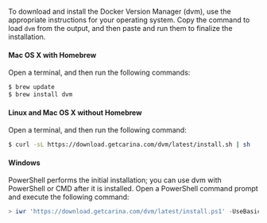 To download and install the Docker Version Manager (dvm), use the appropriate instructions for your operating system. Copy the command to load `dvm` from the output, and then paste and run them to finalize the installation.

#### Mac OS X with Homebrew

Open a terminal, and then run the following commands:

```bash
$ brew update
$ brew install dvm
```

#### Linux and Mac OS X without Homebrew

Open a terminal, and then run the following command:

```bash
$ curl -sL https://download.getcarina.com/dvm/latest/install.sh | sh
```

#### Windows

PowerShell performs the initial installation; you can use dvm with PowerShell or
CMD after it is installed. Open a PowerShell command prompt and execute the following command:

```powershell
> iwr 'https://download.getcarina.com/dvm/latest/install.ps1' -UseBasicParsing | iex
```
